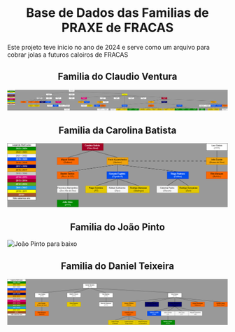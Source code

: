 <h1 align="center"> Base de Dados das Familias de PRAXE de FRACAS </h1>

<t align="center"> Este projeto teve inicio no ano de 2024 e serve como um arquivo para cobrar jolas a futuros caloiros de FRACAS </t>

<h2 align="center"> Familia do Claudio Ventura </h2>

![Claudio Ventura para baixo](/Familia_do_Claudio_Ventura.png)

<h2 align="center"> Familia da Carolina Batista </h2>

![Carolina Batista para baixo](/Familia_da_Carolina_Batista.png)

<h2 align="center"> Familia do João Pinto </h2>

![João Pinto para baixo](/Familia_do_João_Pinto.png)

<h2 align="center"> Familia do Daniel Teixeira </h2>

![Daniel Teixeira para baixo](/Familia_do_Daniel_Teixeira.png)

